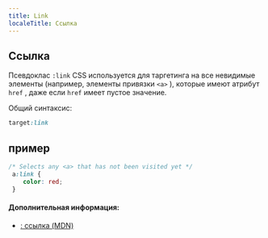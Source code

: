 ```yaml
---
title: Link
localeTitle: Ссылка
---
```

## Ссылка

Псевдоклас `:link` CSS используется для таргетинга на все невидимые элементы (например, элементы привязки `<a>` ), которые имеют атрибут `href` , даже если `href` имеет пустое значение.

Общий синтаксис:

```css
target:link 
```

## пример

```css
/* Selects any <a> that has not been visited yet */ 
 a:link { 
    color: red; 
 } 
```

#### Дополнительная информация:

*   [: ссылка (MDN)](https://developer.mozilla.org/en-US/docs/Web/CSS/:link)
